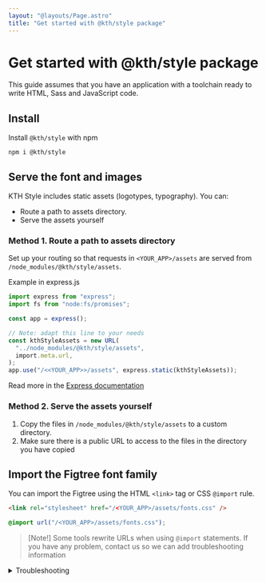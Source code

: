```yaml
---
layout: "@layouts/Page.astro"
title: "Get started with @kth/style package"
---
```


# Get started with @kth/style package

This guide assumes that you have an application with a toolchain ready to write HTML, Sass and JavaScript code.

## Install

Install `@kth/style` with npm

```
npm i @kth/style
```

## Serve the font and images

KTH Style includes static assets (logotypes, typography). You can:

- Route a path to assets directory.
- Serve the assets yourself

### Method 1. Route a path to assets directory

Set up your routing so that requests in `<YOUR_APP>/assets` are served from `/node_modules/@kth/style/assets`.

Example in express.js

```ts
import express from "express";
import fs from "node:fs/promises";

const app = express();

// Note: adapt this line to your needs
const kthStyleAssets = new URL(
  "../node_modules/@kth/style/assets",
  import.meta.url,
);
app.use("/<<YOUR_APP>>/assets", express.static(kthStyleAssets));
```

Read more in the [Express documentation](https://expressjs.com/en/starter/static-files.html)

### Method 2. Serve the assets yourself

1. Copy the files in `/node_modules/@kth/style/assets` to a custom directory.
2. Make sure there is a public URL to access to the files in the directory you have copied

## Import the Figtree font family

You can import the Figtree using the HTML `<link>` tag or CSS `@import` rule.

```html
<link rel="stylesheet" href="/<YOUR_APP>/assets/fonts.css" />
```

```scss
@import url("/<YOUR_APP>/assets/fonts.css");
```

> [Note!]
> Some tools rewrite URLs when using `@import` statements. If you have any problem, contact us so we can add troubleshooting information

<details>
<summary>Troubleshooting</summary>

In this section we will include the most common problems when importing both CSS and Sass files into a project.

</details>
